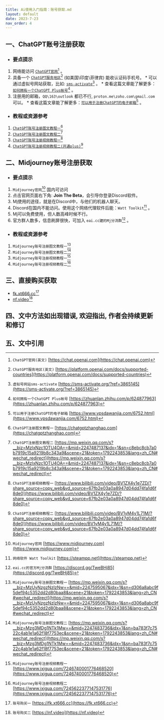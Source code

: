 ```yaml
---
title: Ai使用入门指南：账号获取.md
layout: default
date: 2023-7-23
nav_order: 4
---
```

## 一、ChatGPT账号注册获取
* ### 要点提示
1. 网络能访问 [`ChatGPT官网`](https://chat.openai.com)[^1] 。
2. 具备一个 [`ChatGPT服务地区`]( https://platform.openai.com/docs/supported-countries)[^2] (如美国\印度\菲律宾) 能收认证码手机号。
		* 可以通过虚拟号网站获取，比如: [`sms-activate`](https://sms-activate.org/?ref=3865145)[^3] 。
		* 查看这篇文章能了解更多：[`如何拥有一个ChatGPT Plus帐号`](https://zhuanlan.zhihu.com/p/624877963)[^4] 。
3. 注册用的邮箱，`QQ\163\outlook` 都已不行, `proton.me\zoho.com\gmail.com` 可以。
		* 查看这篇文章能了解更多：[`可以用于注册ChatGPT的电子邮箱`](https://www.vpsdawanjia.com/6752.html)[^5] 。

* ###  教程或资源参考
1. [`ChatGPT账号注册图文教程一`](https://chatgptzhanghao.com)[^6]
2. [`ChatGPT账号注册图文教程二`](https://mp.weixin.qq.com/s?__biz=MzIxNzc1OTU4OA==&mid=2247487137&idx=1&sn=c8ebc8cb7a0b7919c15a9219b8c343a9&scene=21&token=1792243853&lang=zh_CN#wechat_redirect)[^7]
3. [`ChatGPT账号注册视频教程一`](https://www.bilibili.com/video/BV1ZX4y1e7ZD/?share_source=copy_web&vd_source=67fb2e03a0a8947d04dd74fa1d6f8de0)[^8]
4. [`ChatGPT账号注册视频教程二(开通plus)`](https://www.bilibili.com/video/BV1yM4y1L71M/?share_source=copy_web&vd_source=67fb2e03a0a8947d04dd74fa1d6f8de0)[^9]


## 二、Midjourney账号注册获取
* ### 要点提示
1. `Midjourney官网`[^10] 国内可访问
2. 点击官网页面右下角: **Join The Beta**，会引导你登录Discord软件。
3. Mj使用的途径，就是在Discord中，与他们的机器人聊天。
4. Discord在国内不能访问。使用这个网络代理软件后能：`Watt Toolkit`[^11] 。
5. Mj可以免费使用，但人数高峰时候不行。
6. 官方群人数多，信息刷屏很快，可加入 `eai.cc建的Mj分流群`[^12] 。

* ### 教程或资源参考
1. `Midjourney账号注册图文教程一`[^13]
2. `Midjourney账号注册图文教程二`[^14]
3. `Midjourney账号注册视频教程一`[^15]
4. `Midjourney账号注册视频教程二`[^16]


## 三、直接购买获取
* [fk.xt666.cc](https://fk.xt666.cc)[^17]
* [nf.video](https://nf.video)[^18]


## 四、文中方法如出现错误, 欢迎指出, 作者会持续更新和修订


## 五、文中引用
[^1]: `ChatGPT官网(英文)` [https://chat.openai.com](https://chat.openai.com)
[^2]: `ChatGPT服务地区(英文)` [https://platform.openai.com/docs/supported-countries](https://platform.openai.com/docs/supported-countries)
[^3]: `虚拟号网站sms-activate` [https://sms-activate.org/?ref=3865145](https://sms-activate.org/?ref=3865145)
[^4]: `如何拥有一个ChatGPT Plus帐号` [https://zhuanlan.zhihu.com/p/624877963](https://zhuanlan.zhihu.com/p/624877963)
[^5]: `可以用于注册ChatGPT的电子邮箱` [https://www.vpsdawanjia.com/6752.html](https://www.vpsdawanjia.com/6752.html)
[^6]: `ChatGPT注册图文教程一` [https://chatgptzhanghao.com](https://chatgptzhanghao.com)
[^7]: `ChatGPT注册图文教程二` [https://mp.weixin.qq.com/s?__biz=MzIxNzc1OTU4OA==&mid=2247487137&idx=1&sn=c8ebc8cb7a0b7919c15a9219b8c343a9&scene=21&token=1792243853&lang=zh_CN#wechat_redirect](https://mp.weixin.qq.com/s?__biz=MzIxNzc1OTU4OA==&mid=2247487137&idx=1&sn=c8ebc8cb7a0b7919c15a9219b8c343a9&scene=21&token=1792243853&lang=zh_CN#wechat_redirect)
[^8]: `ChatGPT注册视频教程一`  [https://www.bilibili.com/video/BV1ZX4y1e7ZD/?share_source=copy_web&vd_source=67fb2e03a0a8947d04dd74fa1d6f8de0](https://www.bilibili.com/video/BV1ZX4y1e7ZD/?share_source=copy_web&vd_source=67fb2e03a0a8947d04dd74fa1d6f8de0)
[^9]: `ChatGPT注册视频教程二` [https://www.bilibili.com/video/BV1yM4y1L71M/?share_source=copy_web&vd_source=67fb2e03a0a8947d04dd74fa1d6f8de0](https://www.bilibili.com/video/BV1yM4y1L71M/?share_source=copy_web&vd_source=67fb2e03a0a8947d04dd74fa1d6f8de0)
[^10]: `Midjourney官网` [https://www.midjourney.com](https://www.midjourney.com)
[^11]: `网络软件 Watt Toolkit` [https://steampp.net](https://steampp.net)
[^12]: `eai.cc的官方Mj分流群` [https://discord.gg/TweBHj85](https://discord.gg/TweBHj85)
[^13]: `Midjourney账号注册图文教程一` [https://mp.weixin.qq.com/s?__biz=MzUyNzgzNzIzNw==&mid=2247595067&idx=1&sn=d306a8abc9f5def94c5352dd2d80baa8&scene=21&token=1792243853&lang=zh_CN#wechat_redirect](https://mp.weixin.qq.com/s?__biz=MzUyNzgzNzIzNw==&mid=2247595067&idx=1&sn=d306a8abc9f5def94c5352dd2d80baa8&scene=21&token=1792243853&lang=zh_CN#wechat_redirect)
[^14]: `Midjourney账号注册图文教程二` [https://mp.weixin.qq.com/s?__biz=Mzg3MDg1NTk1Mw==&mid=2247483736&idx=1&sn=ba783f7c7522c4ab1e1a62f18f7753ec&scene=21&token=1792243853&lang=zh_CN#wechat_redirect](https://mp.weixin.qq.com/s?__biz=Mzg3MDg1NTk1Mw==&mid=2247483736&idx=1&sn=ba783f7c7522c4ab1e1a62f18f7753ec&scene=21&token=1792243853&lang=zh_CN#wechat_redirect)
[^15]: `Midjourney账号注册视频教程一` [https://www.ixigua.com/7246740001776468520](https://www.ixigua.com/7246740001776468520)
[^16]: `Midjourney账号注册视频教程二` [https://www.ixigua.com/7245622377147531776](https://www.ixigua.com/7245622377147531776)
[^17]: `账号购买一` [https://fk.xt666.cc](https://fk.xt666.cc)
[^18]: `账号购买二` [https://nf.video](https://nf.video)

